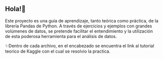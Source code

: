 ## Hola!👋
Este proyecto es una guía de aprendizaje, tanto teórica como práctica, de la librería Pandas de Python. A través de ejercicios y ejemplos con grandes volúmenes de datos, se pretende facilitar el entendimiento y la utilización de esta poderosa herramienta para el análisis de datos.

✨Dentro de cada archivo, en el encabezado se encuentra el link al tutorial teorico de Kaggle con el cual se resolvio la practica.

<!--
**TiagoHarari/TiagoHarari** is a ✨ _special_ ✨ repository because its `README.md` (this file) appears on your GitHub profile.

Here are some ideas to get you started:

- 🔭 I’m currently working on KAGGLE PANDAS EXERCISE

-->
